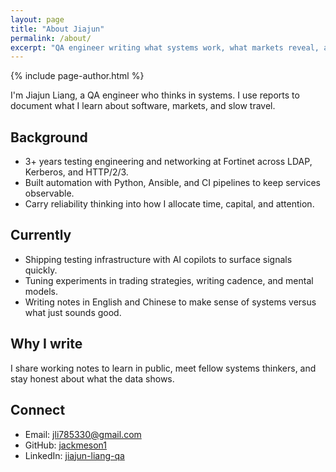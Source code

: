 ```yaml
---
layout: page
title: "About Jiajun"
permalink: /about/
excerpt: "QA engineer writing what systems work, what markets reveal, and how slow travel keeps curiosity alive."
---
```


{% include page-author.html %}

<p class="lead">I'm Jiajun Liang, a QA engineer who thinks in systems. I use reports to document what I learn about software, markets, and slow travel.</p>

## Background

- 3+ years testing engineering and networking at Fortinet across LDAP, Kerberos, and HTTP/2/3.
- Built automation with Python, Ansible, and CI pipelines to keep services observable.
- Carry reliability thinking into how I allocate time, capital, and attention.

## Currently

- Shipping testing infrastructure with AI copilots to surface signals quickly.
- Tuning experiments in trading strategies, writing cadence, and mental models.
- Writing notes in English and Chinese to make sense of systems versus what just sounds good.

## Why I write

I share working notes to learn in public, meet fellow systems thinkers, and stay honest about what the data shows.

## Connect

- Email: [jli785330@gmail.com](mailto:jli785330@gmail.com)
- GitHub: [jackmeson1](https://github.com/jackmeson1)
- LinkedIn: [jiajun-liang-qa](https://www.linkedin.com/in/jiajun-liang-qa/)

